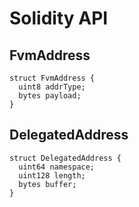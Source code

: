 # Solidity API

## FvmAddress

```solidity
struct FvmAddress {
  uint8 addrType;
  bytes payload;
}
```

## DelegatedAddress

```solidity
struct DelegatedAddress {
  uint64 namespace;
  uint128 length;
  bytes buffer;
}
```

